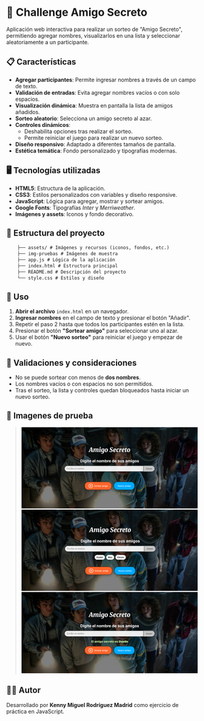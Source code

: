 # 🎁 Challenge Amigo Secreto

Aplicación web interactiva para realizar un sorteo de "Amigo Secreto", permitiendo agregar nombres, visualizarlos en una lista y seleccionar aleatoriamente a un participante.

## 📋 Características

- **Agregar participantes**: Permite ingresar nombres a través de un campo de texto.
- **Validación de entradas**: Evita agregar nombres vacíos o con solo espacios.
- **Visualización dinámica**: Muestra en pantalla la lista de amigos añadidos.
- **Sorteo aleatorio**: Selecciona un amigo secreto al azar.
- **Controles dinámicos**:
  - Deshabilita opciones tras realizar el sorteo.
  - Permite reiniciar el juego para realizar un nuevo sorteo.
- **Diseño responsivo**: Adaptado a diferentes tamaños de pantalla.
- **Estética temática**: Fondo personalizado y tipografías modernas.

## 🖥️ Tecnologías utilizadas

- **HTML5**: Estructura de la aplicación.
- **CSS3**: Estilos personalizados con variables y diseño responsive.
- **JavaScript**: Lógica para agregar, mostrar y sortear amigos.
- **Google Fonts**: Tipografías *Inter* y *Merriweather*.
- **Imágenes y assets**: Iconos y fondo decorativo.

## 📂 Estructura del proyecto

```
    ├── assets/ # Imágenes y recursos (iconos, fondos, etc.)
    ├── img-pruebas # Imágenes de muestra
    ├── app.js # Lógica de la aplicación
    ├── index.html # Estructura principal
    ├── README.md # Descripción del proyecto
    └── style.css # Estilos y diseño
```

## 🚀 Uso

1. **Abrir el archivo** `index.html` en un navegador.
2. **Ingresar nombres** en el campo de texto y presionar el botón "Añadir".
3. Repetir el paso 2 hasta que todos los participantes estén en la lista.
4. Presionar el botón **"Sortear amigo"** para seleccionar uno al azar.
5. Usar el botón **"Nuevo sorteo"** para reiniciar el juego y empezar de nuevo.

## 📌 Validaciones y consideraciones

- No se puede sortear con menos de **dos nombres**.
- Los nombres vacíos o con espacios no son permitidos.
- Tras el sorteo, la lista y controles quedan bloqueados hasta iniciar un nuevo sorteo.

## 🎨 Imagenes de prueba
> ![alt text](img-pruebas/image.png)
> ![alt text](img-pruebas/image-1.png)
> ![alt text](img-pruebas/image-2.png)

## 👨‍💻 Autor
Desarrollado por **Kenny Miguel Rodríguez Madrid** como ejercicio de práctica en JavaScript.
